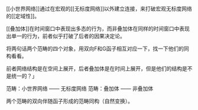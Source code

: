 [[小世界网络]]通过在宏观的[[无标度网络]]以外建立连接，来打破宏观无标度网络的[[定域性]]。  

[[叠加体]]在时间窗口中表现出多态的行为，而非叠加体在同样的时间窗口中表现出单一的行为，前者似乎打破了后者的因果决定论。  
  
将两句话两个范畴的四个对象，用双向F和G函子相互对应一下，找一下他们的同构看看。  
  
前者网络结构是在空间上展开，后者叠加体是在时间上展开，但是他们的结构是不是统一的？」  

范畴：小世界网络 —— 无标度网络 
范畴：叠加体 —— 非叠加体 

两个范畴的双向伴随函子形成的范畴同构（自然变换）。